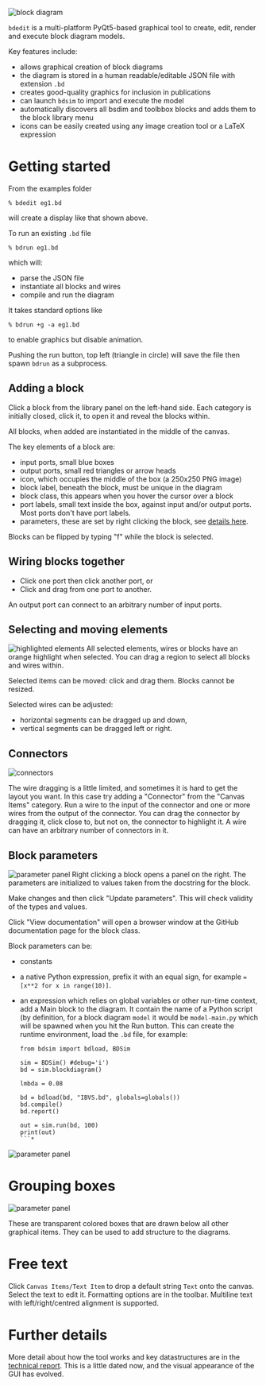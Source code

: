 
![block diagram](https://github.com/petercorke/bdsim/raw/master/figs/eg1-bdedit.png)

`bdedit` is a multi-platform PyQt5-based graphical tool to create, edit, render and execute block diagram models.


Key features include:

  * allows graphical creation of block diagrams
  * the diagram is stored in a human readable/editable JSON file with extension `.bd`
  * creates good-quality graphics for inclusion in publications
  * can launch `bdsim` to import and execute the model
  * automatically discovers all bsdim and toolbbox blocks and adds them to the block library menu
  * icons can be easily created using any image creation tool or a LaTeX expression 

# Getting started

From the examples folder
```
% bdedit eg1.bd
```
will create a display like that shown above.  

To run an existing `.bd` file
```
% bdrun eg1.bd
```
which will:

* parse the JSON file
* instantiate all blocks and wires
* compile and run the diagram

It takes standard options like
```
% bdrun +g -a eg1.bd
```
to enable graphics but disable animation.

Pushing the run button, top left (triangle in circle) will save the file then spawn `bdrun` as a subprocess.

## Adding a block

Click a block from the library panel on the left-hand side.  Each category is initially closed,
click it, to open it and reveal the blocks within.

All blocks, when added are instantiated in the middle of the canvas.

The key elements of a block are:
* input ports, small blue boxes
* output ports, small red triangles or arrow heads
* icon, which occupies the middle of the box (a 250x250 PNG image)
* block label, beneath the block, must be unique in the diagram
* block class, this appears when you hover the cursor over a block
* port labels, small text inside the box, against input and/or output ports. 
  Most ports don't have port labels.
* parameters, these are set by right clicking the block, see [details here](block-parameters).

Blocks can be flipped by typing "f" while the block is selected.

## Wiring blocks together

* Click one port then click another port, or
* Click and drag from one port to another.

An output port can connect to an arbitrary number of input ports.

## Selecting and moving elements

![highlighted elements](figs/Figure_2.5-Block_and_Wire_Selected.png)
All selected elements, wires or blocks have an orange highlight when selected.
You can drag a region to select all blocks and wires within.

Selected items can be moved: click and drag them.  Blocks cannot be resized.

Selected wires can be adjusted:
* horizontal segments can be dragged up and down, 
* vertical segments can be dragged left or right.

## Connectors

![connectors](figs/Figure_1.2-Example_of_Block_Diagram_as_represented_in_bdedit.png)

The wire dragging is a little limited, and sometimes it is hard to get the layout you want. In this
case try adding a "Connector" from the "Canvas Items" category.  Run a wire to the input of the connector
and one or more wires from the output of the connector.  You can drag the connector by dragging it, click
close to, but not on, the connector to highlight it.  A wire can have an arbitrary number of connectors in it.

## Block parameters

![parameter panel](figs/Figure_2.9-Parameter_Window.png)
Right clicking a block opens a panel on the right.  The parameters are initialized to values taken
from the docstring for the block.

Make changes and then click "Update parameters".  This will check validity of the types and values.

Click "View documentation" will open a browser window at the GitHub documentation page for the block 
class.

Block parameters can be:

* constants

* a native Python expression, prefix it with an equal sign, for example
`=[x**2 for x in range(10)]`.  

* an expression which relies on global variables or other run-time context, add a Main block
  to the diagram.  It contain the name of a Python script (by definition, for a block diagram `model` it would be `model-main.py` which will be spawned when you hit
  the Run button.  This can create the runtime environment, load the `.bd` file,
  for example:

    ```
    from bdsim import bdload, BDSim

    sim = BDSim() #debug='i')
    bd = sim.blockdiagram()

    lmbda = 0.08

    bd = bdload(bd, "IBVS.bd", globals=globals())
    bd.compile()
    bd.report()

    out = sim.run(bd, 100)
    print(out)
    ```*

![parameter panel](figs/Main.png)

# Grouping boxes

![parameter panel](figs/GroupingBoxes.png)

These are transparent colored boxes that are drawn below all other graphical
items.  They can be used to add structure to the diagrams.

# Free text

Click `Canvas Items/Text Item` to drop a default string `Text` onto the canvas.
Select the text to edit it.  Formatting options are in the toolbar.  Multiline
text with left/right/centred alignment is supported.

# Further details

More detail about how the tool works and key datastructures are in the [technical report](TechReport.md).  This is a little dated now, and the visual appearance
of the GUI has evolved.
